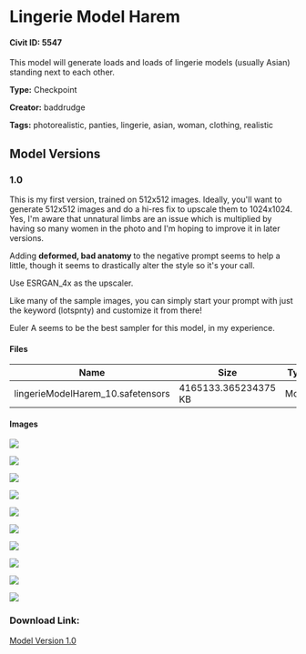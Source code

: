 # Lingerie Model Harem

#### Civit ID: 5547

<p>This model will generate loads and loads of lingerie models (usually Asian) standing next to each other.</p>

**Type:** Checkpoint

**Creator:** baddrudge

**Tags:** photorealistic, panties, lingerie, asian, woman, clothing, realistic

## Model Versions

### 1.0

<p>This is my first version, trained on 512x512 images. Ideally, you'll want to generate 512x512 images and do a hi-res fix to upscale them to 1024x1024. Yes, I'm aware that unnatural limbs are an issue which is multiplied by having so many women in the photo and I'm hoping to improve it in later versions.</p><p>Adding <strong>deformed, bad anatomy </strong>to the negative prompt seems to help a little, though it seems to drastically alter the style so it's your call.</p><p>Use ESRGAN_4x as the upscaler.</p><p>Like many of the sample images, you can simply start your prompt with just the keyword (lotspnty) and customize it from there!</p><p>Euler A seems to be the best sampler for this model, in my experience.</p>

#### Files

| Name | Size | Type | Format | Download Url | AutoV1 | AutoV2 | SHA256 | CRC32 | BLAKE3 |
| --- | --- | --- | --- | --- | --- | --- | --- | --- | --- |
| lingerieModelHarem_10.safetensors | 4165133.365234375 KB | Model | SafeTensor | https://civitai.com/api/download/models/6455 | 649DFD0A | E8823D9592 | E8823D95926D3CDD807DE79DCB0D7092F6243B10EE726D8082E00765DF51D7F6 | 19AB4F3F | C16170DFB153FFF20F02E2172F8E9901E7723444211CF45C1B91514193841EF0 |

#### Images

<p><img src="https://image.civitai.com/xG1nkqKTMzGDvpLrqFT7WA/736e7b62-762d-45c7-edf9-71dda11edc00/width=450/57999.jpeg" /></p>

<p><img src="https://image.civitai.com/xG1nkqKTMzGDvpLrqFT7WA/ba4f2659-b90d-4f50-aa91-6be87d05d300/width=450/58016.jpeg" /></p>

<p><img src="https://image.civitai.com/xG1nkqKTMzGDvpLrqFT7WA/09178726-42d3-4e4f-e6e1-3d5fef565400/width=450/58015.jpeg" /></p>

<p><img src="https://image.civitai.com/xG1nkqKTMzGDvpLrqFT7WA/8d38aa9f-ed6c-4c1a-8721-6b5257888a00/width=450/58014.jpeg" /></p>

<p><img src="https://image.civitai.com/xG1nkqKTMzGDvpLrqFT7WA/f4f2ec87-56ab-4d56-9f1a-fc5ceb394800/width=450/58013.jpeg" /></p>

<p><img src="https://image.civitai.com/xG1nkqKTMzGDvpLrqFT7WA/9fa8bfac-1d4b-49a5-2ace-7164feb59700/width=450/58012.jpeg" /></p>

<p><img src="https://image.civitai.com/xG1nkqKTMzGDvpLrqFT7WA/13cced9f-0a74-4acf-e99e-fffca19bd400/width=450/58011.jpeg" /></p>

<p><img src="https://image.civitai.com/xG1nkqKTMzGDvpLrqFT7WA/221775fa-e4f6-4d00-8016-b4a2bcb83200/width=450/58010.jpeg" /></p>

<p><img src="https://image.civitai.com/xG1nkqKTMzGDvpLrqFT7WA/37666193-e3ff-4283-dc1d-0e05f3813c00/width=450/58009.jpeg" /></p>

<p><img src="https://image.civitai.com/xG1nkqKTMzGDvpLrqFT7WA/45a7bc9a-9cd8-4d9d-6f17-ea95b28da500/width=450/58008.jpeg" /></p>

### Download Link:

[Model Version 1.0](https://civitai.com/api/download/models/6455)

